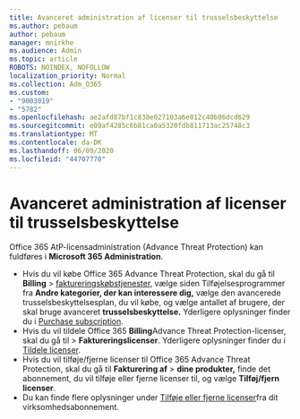 ```yaml
---
title: Avanceret administration af licenser til trusselsbeskyttelse
ms.author: pebaum
author: pebaum
manager: mnirkhe
ms.audience: Admin
ms.topic: article
ROBOTS: NOINDEX, NOFOLLOW
localization_priority: Normal
ms.collection: Adm_O365
ms.custom:
- "9003019"
- "5782"
ms.openlocfilehash: ae2afd87bf1c838e027103a6e012c40b06dcd629
ms.sourcegitcommit: e09af4285c6b81ca0a5320fdb811713ac25748c3
ms.translationtype: MT
ms.contentlocale: da-DK
ms.lasthandoff: 06/09/2020
ms.locfileid: "44707770"
---
```

# <a name="advanced-threat-protection-license-management"></a>Avanceret administration af licenser til trusselsbeskyttelse

Office 365 AtP-licensadministration (Advance Threat Protection) kan fuldføres i **Microsoft 365 Administration**.

- Hvis du vil købe Office 365 Advance Threat Protection, skal du gå til **Billing**  >  [faktureringskøbstjenester](https://go.microsoft.com/fwlink/p/?linkid=868433), vælge siden Tilføjelsesprogrammer fra **Andre kategorier, der kan interessere dig,** vælge den avancerede trusselsbeskyttelsesplan, du vil købe, og vælge antallet af brugere, der skal bruge avanceret **trusselsbeskyttelse.** Yderligere oplysninger finder du i [Purchase subscription](https://docs.microsoft.com/microsoft-365/commerce/subscriptions/upgrade-to-different-plan).
- Hvis du vil tildele Office 365 **Billing**Advance Threat Protection-licenser, skal du gå til  >  **Faktureringslicenser**. Yderligere oplysninger finder du i [Tildele licenser](https://docs.microsoft.com/microsoft-365/admin/manage/assign-licenses-to-users).  
- Hvis du vil tilføje/fjerne licenser til Office 365 Advance Threat Protection, skal du gå til **Fakturering af**  >  **dine produkter,** finde det abonnement, du vil tilføje eller fjerne licenser til, og vælge **Tilføj/fjern licenser**.  
- Du kan finde flere oplysninger under [Tilføje eller fjerne licenser](https://docs.microsoft.com/microsoft-365/commerce/licenses/buy-licenses?view=o365-worldwide#add-or-remove-licenses-for-your-business-subscription)fra dit virksomhedsabonnement.
